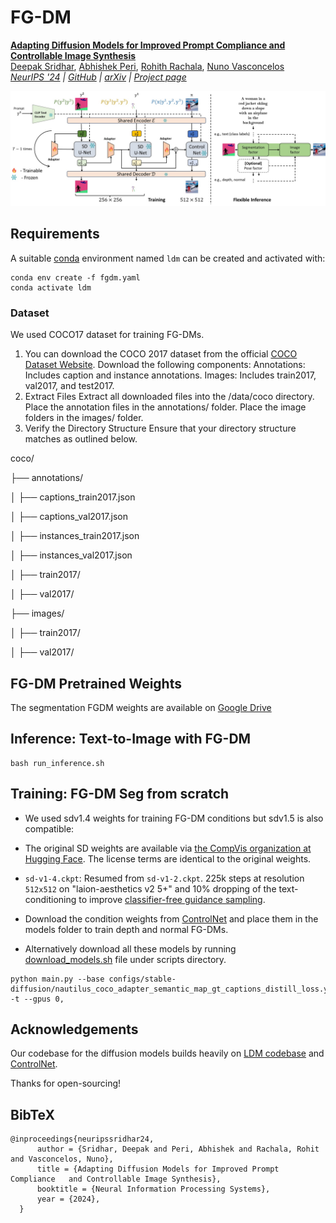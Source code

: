 # FG-DM
[**Adapting Diffusion Models for Improved Prompt Compliance and Controllable Image Synthesis**](https://github.com/DeepakSridhar/fgdm)<br/>
[Deepak Sridhar](https://deepaksridhar.github.io/),
[Abhishek Peri](https://github.com/abhishek-peri),
[Rohith Rachala](https://github.com/rohithreddy0087)\,
[Nuno Vasconcelos](http://www.svcl.ucsd.edu/~nuno/)<br/>
_[NeurIPS '24](https://deepaksridhar.github.io/factorgraphdiffusion.github.io/static/images/FG_DM_NeurIPS_2024_final.pdf) |
[GitHub](https://github.com/DeepakSridhar/fgdm) | [arXiv](https://arxiv.org/abs/2410.21638) | [Project page](https://deepaksridhar.github.io/factorgraphdiffusion.github.io)_


![fg-dm](data/arch.jpg)
  
## Requirements
A suitable [conda](https://conda.io/) environment named `ldm` can be created
and activated with:

```
conda env create -f fgdm.yaml
conda activate ldm
```

### Dataset
We used COCO17 dataset for training FG-DMs. 

1. You can download the COCO 2017 dataset from the official [COCO Dataset Website](https://cocodataset.org/#download). Download the following components:
Annotations: Includes caption and instance annotations.
Images: Includes train2017, val2017, and test2017.
2. Extract Files
Extract all downloaded files into the /data/coco directory.
Place the annotation files in the annotations/ folder.
Place the image folders in the images/ folder.
3. Verify the Directory Structure
Ensure that your directory structure matches as outlined below.

coco/

├── annotations/

│   ├── captions_train2017.json

│   ├── captions_val2017.json

│   ├── instances_train2017.json

│   ├── instances_val2017.json

│   ├── train2017/

│   ├── val2017/

├── images/

│   ├── train2017/

│   ├── val2017/



## FG-DM Pretrained Weights


The segmentation FGDM weights are available on [Google Drive](https://drive.google.com/drive/folders/1eIJxYE3eX5zReosGN1SQdnEDLatZuEp1?usp=sharing)

## Inference: Text-to-Image with FG-DM

```
bash run_inference.sh
```

## Training: FG-DM Seg from scratch

- We used sdv1.4 weights for training FG-DM conditions but sdv1.5 is also compatible:

- The original SD weights are available via [the CompVis organization at Hugging Face](https://huggingface.co/CompVis). The license terms are identical to the original weights.

- `sd-v1-4.ckpt`: Resumed from `sd-v1-2.ckpt`. 225k steps at resolution `512x512` on "laion-aesthetics v2 5+" and 10\% dropping of the text-conditioning to improve [classifier-free guidance sampling](https://arxiv.org/abs/2207.12598).

- Download the condition weights from [ControlNet](https://huggingface.co/lllyasviel/ControlNet/tree/main/annotator/ckpts) and place them in the models folder to train depth and normal FG-DMs. 

- Alternatively download all these models by running [download_models.sh](scripts/download_models.sh) file under scripts directory.

```
python main.py --base configs/stable-diffusion/nautilus_coco_adapter_semantic_map_gt_captions_distill_loss.yaml -t --gpus 0,
```

## Acknowledgements 

Our codebase for the diffusion models builds heavily on [LDM codebase](https://github.com/CompVis/latent-diffusion) and [ControlNet](https://github.com/lllyasviel/ControlNet).

Thanks for open-sourcing!


## BibTeX

```
@inproceedings{neuripssridhar24,
      author = {Sridhar, Deepak and Peri, Abhishek and Rachala, Rohit and Vasconcelos, Nuno},
      title = {Adapting Diffusion Models for Improved Prompt Compliance   and Controllable Image Synthesis},
      booktitle = {Neural Information Processing Systems},
      year = {2024},
  }
```


